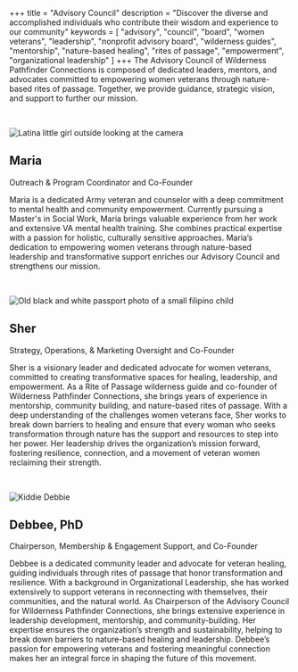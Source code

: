 +++
title = "Advisory Council"
description = "Discover the diverse and accomplished individuals who contribute their wisdom and experience to our community"
keywords = [
  "advisory",
  "council",
  "board",
  "women veterans",
  "leadership",
  "nonprofit advisory board",
  "wilderness guides",
  "mentorship",
  "nature-based healing",
  "rites of passage",
  "empowerment",
  "organizational leadership"
]
+++
The Advisory Council of Wilderness Pathfinder Connections is composed of dedicated leaders, mentors, and advocates committed to empowering women veterans through nature-based rites of passage. Together, we provide guidance, strategic vision, and support to further our mission.

&nbsp;

![Latina little girl outside looking at the camera](/uploads/toddler-maria.jpg "Maria in Mexico")

## Maria

Outreach & Program Coordinator and Co-Founder

Maria is a dedicated Army veteran and counselor with a deep commitment to mental health and community empowerment. Currently pursuing a Master's in Social Work, Maria brings valuable experience from her work and  extensive VA mental health training. She combines practical expertise with a passion for holistic, culturally sensitive approaches. Maria’s dedication to empowering women veterans through nature-based leadership and transformative support enriches our Advisory Council and strengthens our mission.

&nbsp;

![Old black and white passport photo of a small filipino child](/uploads/fb-img-1537897330643.jpg "Sher")

## Sher

Strategy, Operations, & Marketing Oversight and Co-Founder

Sher is a visionary leader and dedicated advocate for women veterans, committed to creating transformative spaces for healing, leadership, and empowerment. As a Rite of Passage wilderness guide and co-founder of Wilderness Pathfinder Connections, she brings years of experience in mentorship, community building, and nature-based rites of passage. With a deep understanding of the challenges women veterans face, Sher works to break down barriers to healing and ensure that every woman who seeks transformation through nature has the support and resources to step into her power. Her leadership drives the organization’s mission forward, fostering resilience, connection, and a movement of veteran women reclaiming their strength.

&nbsp;

![Kiddie Debbie](/uploads/63283-1.jpeg "Debbee, Chairperson")

## Debbee, PhD

Chairperson, Membership & Engagement Support, and Co-Founder

Debbee is a dedicated community leader and advocate for veteran healing, guiding individuals through rites of passage that honor transformation and resilience. With a background in Organizational Leadership, she has worked extensively to support veterans in reconnecting with themselves, their communities, and the natural world. As Chairperson of the Advisory Council for Wilderness Pathfinder Connections, she brings extensive experience in leadership development, mentorship, and community-building. Her expertise ensures the organization’s strength and sustainability, helping to break down barriers to nature-based healing and leadership. Debbee’s passion for empowering veterans and fostering meaningful connection makes her an integral force in shaping the future of this movement.

&nbsp;
